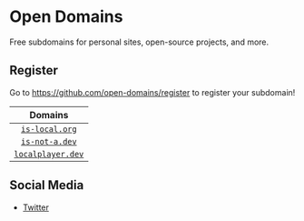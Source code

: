 # Open Domains
Free subdomains for personal sites, open-source projects, and more.

## Register
Go to https://github.com/open-domains/register to register your subdomain!

| Domains |
|:-:|
| [`is-local.org`](https://is-local.org) |
| [`is-not-a.dev`](https://is-not-a.dev) |
| [`localplayer.dev`](https://localplayer.dev) |

## Social Media
- [Twitter](https://twitter.com/open_domains)
